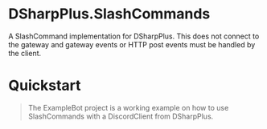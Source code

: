 # DSharpPlus.SlashCommands
A SlashCommand implementation for DSharpPlus. This does not connect to the gateway and gateway events or HTTP post events must be handled by the client.

# Quickstart
> The ExampleBot project is a working example on how to use SlashCommands with a DiscordClient from DSharpPlus.